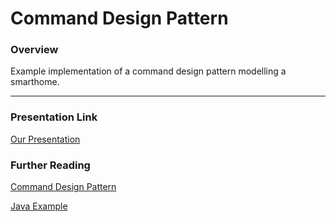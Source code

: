 # Command Design Pattern

### Overview
Example implementation of a command design pattern modelling a smarthome.

---

### Presentation Link
[Our Presentation](https://drive.google.com/open?id=1Qa5DSMZNsoJNxPfsQqnnwgosN8NWQVzqx4_exRFb7T8)

### Further Reading
[Command Design Pattern](https://sourcemaking.com/design_patterns/command)

[Java Example](https://dzone.com/articles/design-patterns-command)
